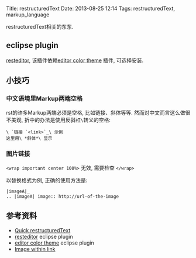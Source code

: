 Title: restructuredText
Date: 2013-08-25 12:14
Tags: restructuredText, markup_language

restructuredText相关的东东.
## eclipse plugin

[resteditor](http://resteditor.sourceforge.net/), 该插件依赖[editor color theme](http://eclipsecolorthemes.org/)
插件, 可选择安装.
## 小技巧

### 中文语境里Markup两端空格
rst的许多Markup两端必须是空格, 比如链接、斜体等等. 然而对中文而言这么做很不美观, 折中的办法是使用反斜杠`\`转义的空格:

	
	\ `链接 `<link>`_\ 示例
	这里用\ *斜体*\ 显示

### 图片链接

`<wrap important center 100%>`
无效, 需要检查
`</wrap>`

以替换格式为例, 正确的使用方法是:

	
	|imageA|_
	.. |imageA| image:: http://url-of-the-image

## 参考资料

*  [Quick restructuredText](http://docutils.sourceforge.net/docs/user/rst/quickref.html)
*  [resteditor](http://resteditor.sourceforge.net/) eclipse plugin  
*  [editor color theme](http://eclipsecolorthemes.org/) eclipse plugin
*  [Image within link](https///github.com/jgm/pandoc/issues/678)

